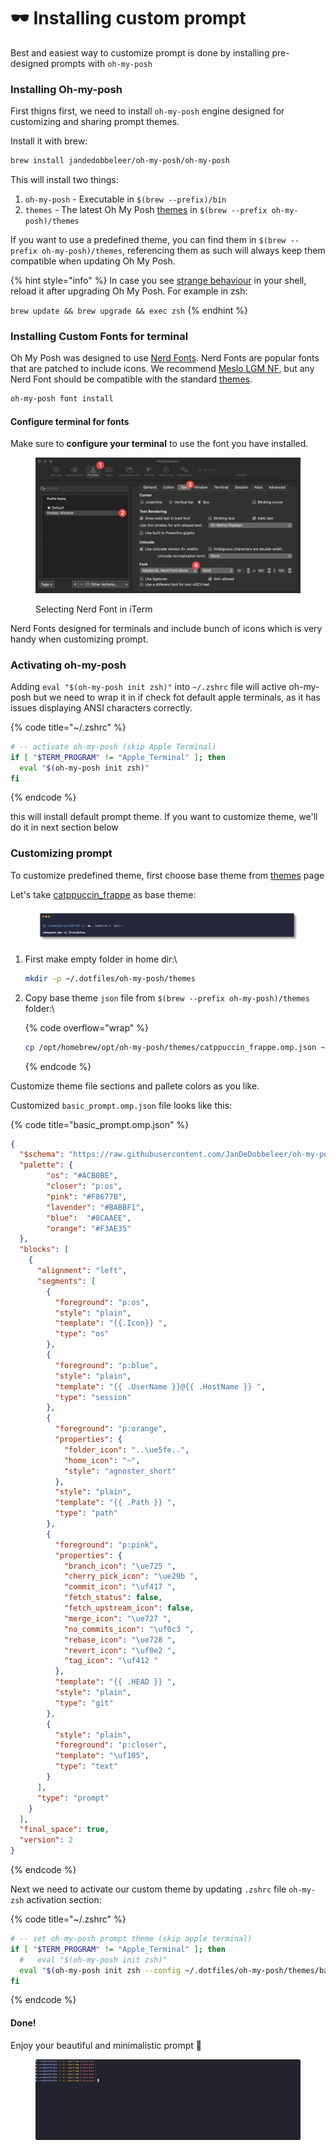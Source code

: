 # 🕶️ Installing custom prompt

Best and easiest way to customize prompt is done by installing pre-designed prompts with `oh-my-posh`

### Installing Oh-my-posh

First thigns first, we need to install `oh-my-posh` engine designed for customizing and sharing prompt themes.

Install it with brew:

```bash
brew install jandedobbeleer/oh-my-posh/oh-my-posh
```

This will install two things:

1. `oh-my-posh` - Executable in `$(brew --prefix)/bin`
2. `themes` - The latest Oh My Posh [themes](https://ohmyposh.dev/docs/themes) in `$(brew --prefix oh-my-posh)/themes`

If you want to use a predefined theme, you can find them in `$(brew --prefix oh-my-posh)/themes`, referencing them as such will always keep them compatible when updating Oh My Posh.

{% hint style="info" %}
In case you see [strange behaviour](https://github.com/JanDeDobbeleer/oh-my-posh/issues/1287) in your shell, reload it after upgrading Oh My Posh. For example in zsh:

`brew update && brew upgrade && exec zsh`
{% endhint %}





### Installing Custom Fonts for terminal

Oh My Posh was designed to use [Nerd Fonts](https://www.nerdfonts.com/). Nerd Fonts are popular fonts that are patched to include icons. We recommend [Meslo LGM NF](https://github.com/ryanoasis/nerd-fonts/releases/download/v3.0.2/Meslo.zip), but any Nerd Font should be compatible with the standard [themes](https://github.com/JanDeDobbeleer/oh-my-posh/tree/main/themes).

```bash
oh-my-posh font install
```

#### Configure terminal for fonts

Make sure to **configure your terminal** to use the font you have installed.&#x20;

<figure><img src="../.gitbook/assets/CleanShot 2024-03-19 at 19.04.05@2x.png" alt=""><figcaption><p>Selecting Nerd Font in iTerm</p></figcaption></figure>

Nerd Fonts designed for terminals and include bunch of icons which is very handy when customizing prompt.



### Activating oh-my-posh

Adding  `eval "$(oh-my-posh init zsh)"` into `~/.zshrc`  file will active oh-my-posh but we need to wrap it in if check fot default apple terminals, as it has issues displaying  ANSI characters correctly.

{% code title="~/.zshrc" %}
```bash
# -- activate oh-my-posh (skip Apple Terminal)
if [ "$TERM_PROGRAM" != "Apple_Terminal" ]; then
  eval "$(oh-my-posh init zsh)"
fi
```
{% endcode %}

this will install default prompt theme. If you want to customize theme, we'll do it in next section below



### Customizing prompt

To customize predefined theme, first choose base theme from [themes](https://ohmyposh.dev/docs/themes) page

Let's take [catppuccin\_frappe](https://github.com/JanDeDobbeleer/oh-my-posh/blob/main/themes/catppuccin\_frappe.omp.json) as base theme:

<figure><img src="../.gitbook/assets/image (1).png" alt=""><figcaption></figcaption></figure>

1.  First make empty folder in home dir:\


    ```bash
    mkdir -p ~/.dotfiles/oh-my-posh/themes
    ```


2.  Copy base theme `json` file from `$(brew --prefix oh-my-posh)/themes` folder:\


    {% code overflow="wrap" %}
    ```bash
    cp /opt/homebrew/opt/oh-my-posh/themes/catppuccin_frappe.omp.json ~/.dotfiles/oh-my-posh/themes/basic_prompt.omp.json
    ```
    {% endcode %}



Customize theme file sections and pallete colors as you like.&#x20;

Customized `basic_prompt.omp.json` file looks like this:

{% code title="basic_prompt.omp.json" %}
```json
{
  "$schema": "https://raw.githubusercontent.com/JanDeDobbeleer/oh-my-posh/main/themes/schema.json",
  "palette": {
        "os": "#ACB0BE",
        "closer": "p:os",
        "pink": "#F8677B",
        "lavender": "#BABBF1",
        "blue":  "#8CAAEE",
        "orange": "#F3AE35"
  },
  "blocks": [
    {
      "alignment": "left",
      "segments": [
        {
          "foreground": "p:os",
          "style": "plain",
          "template": "{{.Icon}} ",
          "type": "os"
        },
        {
          "foreground": "p:blue",
          "style": "plain",
          "template": "{{ .UserName }}@{{ .HostName }} ",
          "type": "session"
        },
        {
          "foreground": "p:orange",
          "properties": {
            "folder_icon": "..\ue5fe..",
            "home_icon": "~",
            "style": "agnoster_short"
          },
          "style": "plain",
          "template": "{{ .Path }} ",
          "type": "path"
        },
        {
          "foreground": "p:pink",
          "properties": {
            "branch_icon": "\ue725 ",
            "cherry_pick_icon": "\ue29b ",
            "commit_icon": "\uf417 ",
            "fetch_status": false,
            "fetch_upstream_icon": false,
            "merge_icon": "\ue727 ",
            "no_commits_icon": "\uf0c3 ",
            "rebase_icon": "\ue728 ",
            "revert_icon": "\uf0e2 ",
            "tag_icon": "\uf412 "
          },
          "template": "{{ .HEAD }} ",
          "style": "plain",
          "type": "git"
        },
        {
          "style": "plain",
          "foreground": "p:closer",
          "template": "\uf105",
          "type": "text"
        }
      ],
      "type": "prompt"
    }
  ],
  "final_space": true,
  "version": 2
}

```
{% endcode %}

Next we need to activate our custom theme by updating `.zshrc` file `oh-my-zsh` activation section:

{% code title="~/.zshrc" %}
```bash
# -- set oh-my-posh prompt theme (skip apple terminal)
if [ "$TERM_PROGRAM" != "Apple_Terminal" ]; then
  #   eval "$(oh-my-posh init zsh)"
  eval "$(oh-my-posh init zsh --config ~/.dotfiles/oh-my-posh/themes/basic_prompt.omp.json)"
fi
```
{% endcode %}

#### **Done!**&#x20;

Enjoy your beautiful and minimalistic prompt 🥳

<figure><img src="../.gitbook/assets/CleanShot 2024-03-19 at 19.44.37@2x.png" alt=""><figcaption></figcaption></figure>

